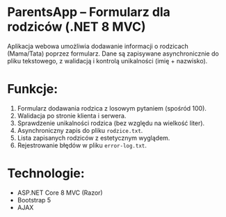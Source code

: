 # ParentsApp – Formularz dla rodziców (.NET 8 MVC)

Aplikacja webowa umożliwia dodawanie informacji o rodzicach (Mama/Tata) poprzez formularz. Dane są zapisywane asynchronicznie do pliku tekstowego, z walidacją i kontrolą unikalności (imię + nazwisko).

# Funkcje:

1. Formularz dodawania rodzica z losowym pytaniem (spośród 100).
2. Walidacja po stronie klienta i serwera.
3. Sprawdzenie unikalności rodzica (bez względu na wielkość liter).
4. Asynchroniczny zapis do pliku `rodzice.txt`.
5. Lista zapisanych rodziców z estetycznym wyglądem.
6. Rejestrowanie błędów w pliku `error-log.txt`.

# Technologie:

* ASP.NET Core 8 MVC (Razor)
* Bootstrap 5
* AJAX 

